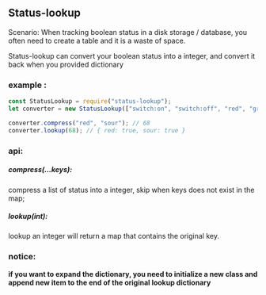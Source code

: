 ## Status-lookup

Scenario: When tracking boolean status in a disk storage / database, you often need to create a table and it is a waste of space.

Status-lookup can convert your boolean status into a integer, and convert it back when you provided dictionary

### example :

```js
const StatusLookup = require("status-lookup");
let converter = new StatusLookup(["switch:on", "switch:off", "red", "green", "purple", "sweet", "sour", "bitter"]);

converter.compress("red", "sour"); // 68
converter.lookup(68); // { red: true, sour: true }
```

### api:

##### compress(...keys):

compress a list of status into a integer, skip when keys does not exist in the map;

##### lookup(int):

lookup an integer will return a map that contains the original key.

### notice:

**if you want to expand the dictionary, you need to initialize a new class and append new item to the end of the original lookup dictionary**
